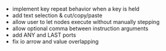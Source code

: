 - implement key repeat behavior when a key is held
- add text selection & cut/copy/paste
- allow user to let nodes execute without manually stepping
- allow optional comma between instruction arguments
- add ANY and LAST ports
- fix io arrow and value overlapping